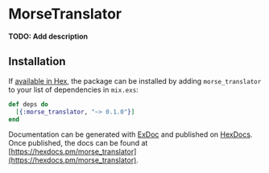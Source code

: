 # MorseTranslator

**TODO: Add description**

## Installation

If [available in Hex](https://hex.pm/docs/publish), the package can be installed
by adding `morse_translator` to your list of dependencies in `mix.exs`:

```elixir
def deps do
  [{:morse_translator, "~> 0.1.0"}]
end
```

Documentation can be generated with [ExDoc](https://github.com/elixir-lang/ex_doc)
and published on [HexDocs](https://hexdocs.pm). Once published, the docs can
be found at [https://hexdocs.pm/morse_translator](https://hexdocs.pm/morse_translator).

